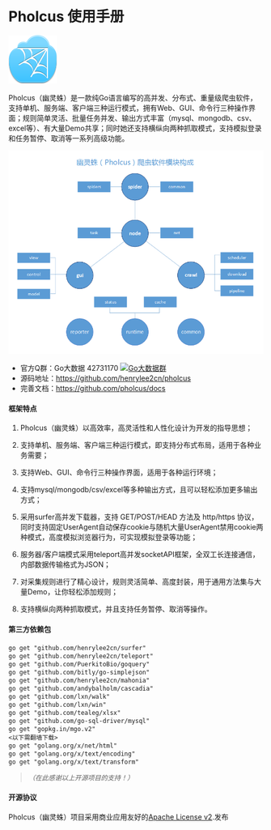 # Pholcus 使用手册

![logo](images/icon.png)

Pholcus（幽灵蛛）是一款纯Go语言编写的高并发、分布式、重量级爬虫软件，支持单机、服务端、客户端三种运行模式，拥有Web、GUI、命令行三种操作界面；规则简单灵活、批量任务并发、输出方式丰富（mysql、mongodb、csv、excel等）、有大量Demo共享；同时她还支持横纵向两种抓取模式，支持模拟登录和任务暂停、取消等一系列高级功能。

![模块构成](images/project.png)

* 官方Q群：Go大数据 42731170    [![Go大数据群](http://pub.idqqimg.com/wpa/images/group.png)](http://shang.qq.com/wpa/qunwpa?idkey=83ee3e1a4be6bdb2b08a51a044c06ae52cf10a082f7c5cf6b36c1f78e8b03589)
* 源码地址：<https://github.com/henrylee2cn/pholcus>
* 完善文档：<https://github.com/pholcus/docs>

#### 框架特点
 1. Pholcus（幽灵蛛）以高效率，高灵活性和人性化设计为开发的指导思想；

 2. 支持单机、服务端、客户端三种运行模式，即支持分布式布局，适用于各种业务需要；
 
 3. 支持Web、GUI、命令行三种操作界面，适用于各种运行环境；
 
 4. 支持mysql/mongodb/csv/excel等多种输出方式，且可以轻松添加更多输出方式；
 
 5. 采用surfer高并发下载器，支持 GET/POST/HEAD 方法及 http/https 协议，同时支持固定UserAgent自动保存cookie与随机大量UserAgent禁用cookie两种模式，高度模拟浏览器行为，可实现模拟登录等功能；

 6. 服务器/客户端模式采用teleport高并发socketAPI框架，全双工长连接通信，内部数据传输格式为JSON；
 
 7. 对采集规则进行了精心设计，规则灵活简单、高度封装，用于通用方法集与大量Demo，让你轻松添加规则；
 
 8. 支持横纵向两种抓取模式，并且支持任务暂停、取消等操作。



#### 第三方依赖包

```
go get "github.com/henrylee2cn/surfer"
go get "github.com/henrylee2cn/teleport"
go get "github.com/PuerkitoBio/goquery"
go get "github.com/bitly/go-simplejson"
go get "github.com/henrylee2cn/mahonia"
go get "github.com/andybalholm/cascadia"
go get "github.com/lxn/walk"
go get "github.com/lxn/win"
go get "github.com/tealeg/xlsx"
go get "github.com/go-sql-driver/mysql"
go get "gopkg.in/mgo.v2"
<以下需翻墙下载>
go get "golang.org/x/net/html"
go get "golang.org/x/text/encoding"
go get "golang.org/x/text/transform"
```
> *<font size="2">（在此感谢以上开源项目的支持！）</font>*



#### 开源协议

Pholcus（幽灵蛛）项目采用商业应用友好的[Apache License v2](https://github.com/henrylee2cn/pholcus/blob/master/doc/license.txt).发布

